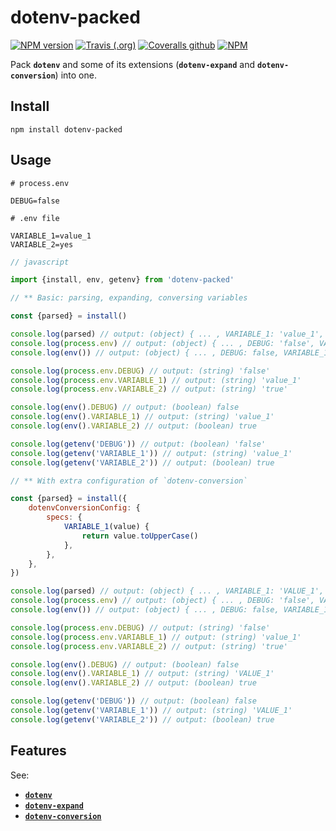 # dotenv-packed

[![NPM version](https://img.shields.io/npm/v/dotenv-packed.svg?style=flat-square)](https://www.npmjs.com/package/dotenv-packed)
[![Travis (.org)](https://img.shields.io/travis/linhntaim/dotenv-packed?style=flat-square)](https://travis-ci.org/linhntaim/dotenv-packed)
[![Coveralls github](https://img.shields.io/coveralls/github/linhntaim/dotenv-packed?style=flat-square)](https://coveralls.io/github/linhntaim/dotenv-packed)
[![NPM](https://img.shields.io/npm/l/dotenv-packed?style=flat-square)](https://github.com/linhntaim/dotenv-packed/blob/master/LICENSE)

Pack **`dotenv`** and some of its extensions (**`dotenv-expand`** and **`dotenv-conversion`**) into one.

## Install

```shell script
npm install dotenv-packed
```

## Usage

```shell script
# process.env

DEBUG=false
```

```smartyconfig
# .env file

VARIABLE_1=value_1
VARIABLE_2=yes
```

```javascript
// javascript

import {install, env, getenv} from 'dotenv-packed'

// ** Basic: parsing, expanding, conversing variables

const {parsed} = install()

console.log(parsed) // output: (object) { ... , VARIABLE_1: 'value_1', VARIABLE_2: true, ... }  
console.log(process.env) // output: (object) { ... , DEBUG: 'false', VARIABLE_1: 'value_1', VARIABLE_2: 'true', ... }
console.log(env()) // output: (object) { ... , DEBUG: false, VARIABLE_1: 'value_1', VARIABLE_2: true, ... } 

console.log(process.env.DEBUG) // output: (string) 'false'
console.log(process.env.VARIABLE_1) // output: (string) 'value_1'
console.log(process.env.VARIABLE_2) // output: (string) 'true'

console.log(env().DEBUG) // output: (boolean) false
console.log(env().VARIABLE_1) // output: (string) 'value_1'
console.log(env().VARIABLE_2) // output: (boolean) true

console.log(getenv('DEBUG')) // output: (boolean) 'false'
console.log(getenv('VARIABLE_1')) // output: (string) 'value_1'
console.log(getenv('VARIABLE_2')) // output: (boolean) true

// ** With extra configuration of `dotenv-conversion`

const {parsed} = install({
    dotenvConversionConfig: {
        specs: {
            VARIABLE_1(value) {
                return value.toUpperCase()
            },
        },
    },
})

console.log(parsed) // output: (object) { ... , VARIABLE_1: 'VALUE_1', VARIABLE_2: true, ... }
console.log(process.env) // output: (object) { ... , DEBUG: 'false', VARIABLE_1: 'VALUE_1', VARIABLE_2: 'true', ... }
console.log(env()) // output: (object) { ... , DEBUG: false, VARIABLE_1: 'VALUE_1', VARIABLE_2: true, ... }

console.log(process.env.DEBUG) // output: (string) 'false'
console.log(process.env.VARIABLE_1) // output: (string) 'value_1'
console.log(process.env.VARIABLE_2) // output: (string) 'true'

console.log(env().DEBUG) // output: (boolean) false
console.log(env().VARIABLE_1) // output: (string) 'VALUE_1'
console.log(env().VARIABLE_2) // output: (boolean) true

console.log(getenv('DEBUG')) // output: (boolean) false
console.log(getenv('VARIABLE_1')) // output: (string) 'VALUE_1'
console.log(getenv('VARIABLE_2')) // output: (boolean) true

```

## Features

See:

- [**`dotenv`**](https://github.com/motdotla/dotenv)
- [**`dotenv-expand`**](https://github.com/motdotla/dotenv-expand)
- [**`dotenv-conversion`**](https://github.com/motdotla/dotenv-conversion)